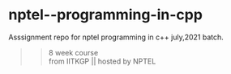# nptel--programming-in-cpp

Asssignment repo for nptel programming in c++ july,2021 batch.

>> 8 week course<br>
>> from IITKGP || hosted by NPTEL
